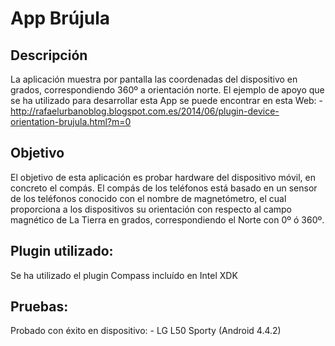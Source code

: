 App Brújula
==========================================

Descripción
-----------
La aplicación muestra  por pantalla las coordenadas del dispositivo en grados, correspondiendo 360º a orientación norte.
El ejemplo de apoyo que se ha utilizado para desarrollar esta App se puede encontrar en esta Web:
    - http://rafaelurbanoblog.blogspot.com.es/2014/06/plugin-device-orientation-brujula.html?m=0

Objetivo
--------
El objetivo de esta aplicación es probar hardware del dispositivo móvil, en concreto el compás. El compás de los teléfonos está basado en un sensor de los teléfonos conocido con el nombre de magnetómetro, el cual proporciona a los dispositivos su orientación con respecto al campo magnético de La Tierra en grados, correspondiendo el Norte con 0º ó 360º.

Plugin utilizado:
-----------------
Se ha utilizado el plugin Compass incluído en Intel XDK



Pruebas:
--------
Probado con éxito en dispositivo:
    - LG L50 Sporty (Android 4.4.2)
